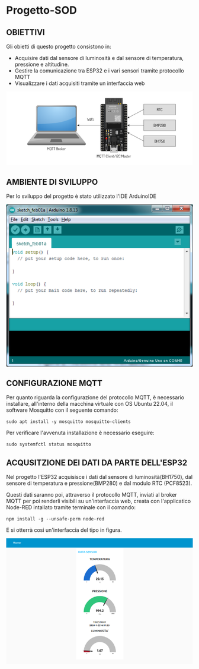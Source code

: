 # Progetto-SOD

## OBIETTIVI
Gli obietti di questo progetto consistono in: 
- Acquisire dati dal sensore di luminosità e dal sensore di temperatura, pressione e altitudine.
- Gestire la comunicazione tra ESP32 e i vari sensori tramite protocollo MQTT
- Visualizzare i dati acquisiti tramite un interfaccia web 

<p align="center" style="margin-top: 10px;margin-bottom: 10px">
<img src="https://github.com/S1090231/Progetto-SOD/blob/main/schema iniziale.png" width="550" > 
</p>

## AMBIENTE DI SVILUPPO
Per lo sviluppo del progetto è stato utilizzato l'IDE ArduinoIDE

<p align="center" style="margin-top: 10px;margin-bottom: 10px">
<img src="https://github.com/S1090231/Progetto-SOD/blob/main/Arduino.png" width="550" > 
</p>

## CONFIGURAZIONE MQTT

Per quanto riguarda la configurazione del protocollo MQTT, è necessario installare, all'interno della macchina virtuale con OS Ubuntu 22.04, il software Mosquitto con il seguente comando: 
 ```
 sudo apt install -y mosquitto mosquitto-clients
 ```
Per verificare l'avvenuta installazione è necessario eseguire: 

 ```
 sudo systemfctl status mosquitto
 ```
## ACQUSITZIONE DEI DATI DA PARTE DELL'ESP32
Nel progetto l'ESP32 acquisisce i dati dal sensore di luminosità(BH1750), dal sensore di temperatura e pressione(BMP280) e dal modulo RTC (PCF8523). 

Questi dati saranno poi, attraverso il protocollo MQTT, inviati al broker MQTT per poi renderli visibili su un'interfaccia web, creata con l'applicatico Node-RED intallato tramite terminale con il comando: 

 ```
 npm install -g --unsafe-perm node-red
 ```
E si otterrà cosi un'interfaccia del tipo in figura. 

<p align="center" style="margin-top: 10px;margin-bottom: 10px">
<img src="https://github.com/S1090231/Progetto-SOD/blob/main/nodered.png" width="550" > 
</p>

